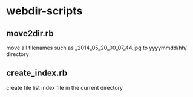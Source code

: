 # webdir-scripts

## move2dir.rb
move all filenames such as _2014_05_20_00_07_44.jpg  to yyyymmdd/hh/ directory

## create_index.rb
create file list index file in the current directory


